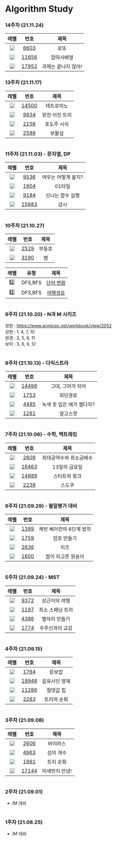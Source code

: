 <!-- Bronze : 5(1), 4(2), 3(3), 2(4), 1(5) -->
<!-- Silver : 5(6), 4(7), 3(8), 2(9), 1(10) -->
<!-- Gold : 5(11), 4(12), 3(13), 2(14), 1(15) -->
<!-- <img src="https://static.solved.ac/tier_small/*LEVEL*.svg" height="18px" /> | [*NO*](http://noj.am/*NO*) | *TITLE* -->
# Algorithm Study
### 14주차 (21.11.24)
레벨 | 번호 | 제목
:-: | :-: | :-:
<img src="https://static.solved.ac/tier_small/9.svg" height="18px"/> | [6603](http://noj.am/6603) | 로또
<img src="https://static.solved.ac/tier_small/7.svg" height="18px"/> | [11656](http://noj.am/11656) | 접미사배열
<img src="https://static.solved.ac/tier_small/8.svg" height="18px"/> | [17952](http://noj.am/17952) | 과제는 끝나지 않아!
### 13주차 (21.11.17)
레벨 | 번호 | 제목
:-: | :-: | :-:
<img src="https://static.solved.ac/tier_small/11.svg" height="18px"/> | [14500](http://noj.am/14500) | 테트로미노
<img src="https://static.solved.ac/tier_small/10.svg" height="18px"/> | [9934](http://noj.am/9934) | 완전 이진 트리
<img src="https://static.solved.ac/tier_small/10.svg" height="18px"/> | [2156](http://noj.am/2156) | 포도주 시식
<img src="https://static.solved.ac/tier_small/11.svg" height="18px"/> | [2589](http://noj.am/2589) | 보물섬
#
### 11주차 (21.11.03) - 문자열, DP
레벨 | 번호 | 제목
:-: | :-: | :-:
<img src="https://static.solved.ac/tier_small/7.svg" height="18px"/> | [9536](http://noj.am/9536) | 여우는 어떻게 울지?
<img src="https://static.solved.ac/tier_small/8.svg" height="18px"/> | [1904](http://noj.am/1904) | 01타일
<img src="https://static.solved.ac/tier_small/9.svg" height="18px"/> | [9184](http://noj.am/9184) | 신나는 함수 실행
<img src="https://static.solved.ac/tier_small/11.svg" height="18px"/> | [15683](http://noj.am/15683) | 감시
#
### 10주차 (21.10.27)
레벨 | 번호 | 제목
:-: | :-: | :-:
<img src="https://static.solved.ac/tier_small/9.svg" height="18px"/> | [2529](http://noj.am/2529) | 부등호
<img src="https://static.solved.ac/tier_small/11.svg" height="18px"/> | [3190](http://noj.am/3190) | 뱀

레벨 | 유형 | 제목
:-: | :-: | :-:
3️⃣ | DFS,BFS | [단어 변환](https://programmers.co.kr/learn/courses/30/lessons/43163)
3️⃣ | DFS,BFS | [여행경로](https://programmers.co.kr/learn/courses/30/lessons/43164)
#
### 9주차 (21.10.20) - N과 M 시리즈
정원 : https://www.acmicpc.net/workbook/view/2052 </br>
성현 : 1, 4, 7, 10 </br>
원경 : 2, 5, 8, 11 </br>
보미 : 3, 6, 9, 12 </br>
#
### 8주차 (21.10.13) - 다익스트라
레벨 | 번호 | 제목
:-: | :-: | :-:
<img src="https://static.solved.ac/tier_small/10.svg" height="18px"/> | [14496](http://noj.am/14496) | 그대, 그머가 되어
<img src="https://static.solved.ac/tier_small/11.svg" height="18px"/> | [1753](http://noj.am/1753) | 최단경로
<img src="https://static.solved.ac/tier_small/12.svg" height="18px"/> | [4485](http://noj.am/4485) | 녹색 옷 입은 애가 젤다지?
<img src="https://static.solved.ac/tier_small/12.svg" height="18px"/> | [1261](http://noj.am/1261) | 알고스팟
#
### 7주차 (21.10.06) - 수학, 백트래킹
레벨 | 번호 | 제목
:-: | :-: | :-:
<img src="https://static.solved.ac/tier_small/6.svg" height="18px"/> | [2609](http://noj.am/2609) | 최대공약수와 최소공배수
<img src="https://static.solved.ac/tier_small/7.svg" height="18px"/> | [16463](http://noj.am/16463) | 13일의 금요일
<img src="https://static.solved.ac/tier_small/8.svg" height="18px"/> | [14889](http://noj.am/14889) | 스타트와 링크
<img src="https://static.solved.ac/tier_small/12.svg" height="18px"/> | [2239](http://noj.am/2239) | 스도쿠
#
### 6주차 (21.09.29) - 월말평가 대비
레벨 | 번호 | 제목
:-: | :-: | :-:
<img src="https://static.solved.ac/tier_small/10.svg" height="18px"/> | [1389](http://noj.am/1389) | 케빈 베이컨의 6단계 법칙
<img src="https://static.solved.ac/tier_small/11.svg" height="18px"/> | [1759](http://noj.am/1759) | 암호 만들기
<img src="https://static.solved.ac/tier_small/11.svg" height="18px"/> | [2636](http://noj.am/2636) | 치즈
<img src="https://static.solved.ac/tier_small/12.svg" height="18px"/> | [1600](http://noj.am/1600) | 말이 되고픈 원숭이
#
### 5주차 (21.09.24) - MST
레벨 | 번호 | 제목
:-: | :-: | :-:
<img src="https://static.solved.ac/tier_small/7.svg" height="18px"/> | [9372](http://noj.am/9372) | 상근이의 여행
<img src="https://static.solved.ac/tier_small/12.svg" height="18px"/> | [1197](http://noj.am/1197) | 최소 스패닝 트리
<img src="https://static.solved.ac/tier_small/12.svg" height="18px"/> | [4386](http://noj.am/4386) | 별자리 만들기
<img src="https://static.solved.ac/tier_small/12.svg" height="18px"/> | [1774](http://noj.am/1774) | 우주신과의 교감
#
### 4주차 (21.09.15)
레벨 | 번호 | 제목
:-: | :-: | :-:
<img src="https://static.solved.ac/tier_small/7.svg" height="18px"/> | [1764](http://noj.am/1764) | 듣보잡
<img src="https://static.solved.ac/tier_small/8.svg" height="18px"/> | [19948](http://noj.am/19948) | 음유시인 영재
<img src="https://static.solved.ac/tier_small/10.svg" height="18px"/> | [11286](http://noj.am/11286) | 절댓값 힙
<img src="https://static.solved.ac/tier_small/13.svg" height="18px"/> | [2263](http://noj.am/2263) | 트리의 순회
#
### 3주차 (21.09.08)
레벨 | 번호 | 제목
:-: | :-: | :-:
<img src="https://static.solved.ac/tier_small/8.svg" height="18px"/> | [2606](http://noj.am/2606) | 바이러스
<img src="https://static.solved.ac/tier_small/9.svg" height="18px"/> | [4963](http://noj.am/4963) | 섬의 개수
<img src="https://static.solved.ac/tier_small/10.svg" height="18px"/> | [1991](http://noj.am/1991) | 트리 순회
<img src="https://static.solved.ac/tier_small/12.svg" height="18px"/> | [17144](http://noj.am/17144) | 미세먼지 안녕!
#
### 2주차 (21.09.01)
- IM 대비
#
### 1주차 (21.08.25)
- IM 대비
